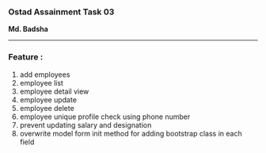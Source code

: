 <h3> Ostad Assainment Task 03 </h3>

<b>Md. Badsha </b>
<hr/>

<h3> Feature : </h3>
<ol>
    <li>add employees </li>
    <li>employee list </li>
    <li> employee detail view </li>
    <li> employee update </li>
    <li> employee delete </li>
    <li> employee unique profile check using phone number </li>
    <li> prevent updating salary and designation </li>
    <li> overwrite model form init method for adding bootstrap class in each field </li>